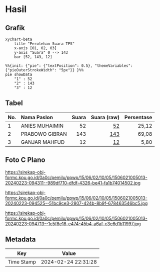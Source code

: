 # Hasil

## Grafik

```mermaid
xychart-beta
    title "Perolehan Suara TPS"
    x-axis [01, 02, 03]
    y-axis "Suara" 0 --> 143
    bar [52, 143, 12]
```

```mermaid
%%{init: {"pie": {"textPosition": 0.5}, "themeVariables": {"pieOuterStrokeWidth": "5px"}} }%%
pie showData
    "1" : 52
    "2" : 143
    "3" : 12
```

## Tabel

| No. | Nama Paslon    | Suara | Suara (raw) | Persentase |
|:--- |:-------------- | -----:| -----------:| ----------:|
| 1   | ANIES MUHAIMIN | 52    | [52][p-1]   | 25,12      |
| 2   | PRABOWO GIBRAN | 143   | [143][p-2]  | 69,08      |
| 3   | GANJAR MAHFUD  | 12    | [12][p-3]   | 5,80       |


[p-1]: https://github.com/gigit-pemilu/pemilu-2024-15-jambi/blob/main/pilpres/hitung-suara/sub/15-jambi/sub/06-tanjung-jabung-barat/sub/02-tungkal-ilir/sub/1005-tungkal-iii/sub/013-tps/sub/paslon-1.txt
[p-2]: https://github.com/gigit-pemilu/pemilu-2024-15-jambi/blob/main/pilpres/hitung-suara/sub/15-jambi/sub/06-tanjung-jabung-barat/sub/02-tungkal-ilir/sub/1005-tungkal-iii/sub/013-tps/sub/paslon-2.txt
[p-3]: https://github.com/gigit-pemilu/pemilu-2024-15-jambi/blob/main/pilpres/hitung-suara/sub/15-jambi/sub/06-tanjung-jabung-barat/sub/02-tungkal-ilir/sub/1005-tungkal-iii/sub/013-tps/sub/paslon-3.txt

## Foto C Plano

https://sirekap-obj-formc.kpu.go.id/0a0c/pemilu/ppwp/15/06/02/10/05/1506021005013-20240223-094311--989df710-dfdf-4326-be41-fa1b74014502.jpg

https://sirekap-obj-formc.kpu.go.id/0a0c/pemilu/ppwp/15/06/02/10/05/1506021005013-20240223-094525--51bc9ce3-2807-424b-8b9f-678463546bc5.jpg

https://sirekap-obj-formc.kpu.go.id/0a0c/pemilu/ppwp/15/06/02/10/05/1506021005013-20240223-094713--1c5f8e18-e474-45b4-a6af-c3e6d1b11997.jpg


## Metadata

| Key        | Value               |
| ---------- | ------------------- |
| Time Stamp | 2024-02-24 22:31:28 |



